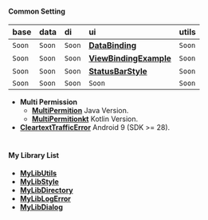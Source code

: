 #### Common Setting

| base   | data   | di     | ui                                                                         | utils  |
|:-------|:-------|:-------|:---------------------------------------------------------------------------|:-------|
| `Soon` | `Soon` | `Soon` | [**DataBinding**](https://github.com/gzeinnumer/StatusBarStyle)            | `Soon` |
| `Soon` | `Soon` | `Soon` | [**ViewBindingExample**](https://github.com/gzeinnumer/ViewBindingExample) | `Soon` |
| `Soon` | `Soon` | `Soon` | [**StatusBarStyle**](https://github.com/gzeinnumer/StatusBarStyle)         | `Soon` |
| `Soon` | `Soon` | `Soon` | `Soon`                                                                     | `Soon` |

- **Multi Permission**
  - [**MultiPermition**](https://github.com/gzeinnumer/MultiPermition) Java Version.
  - [**MultiPermitionkt**](https://github.com/gzeinnumer/MultiPermitionkt)
    Kotlin Version.
- [**CleartextTrafficError**](https://github.com/gzeinnumer/CleartextTrafficError)
  Android 9 (SDK >= 28).

#
#### My Library List

- [**MyLibUtils**](https://github.com/gzeinnumer/MyLibUtils)
- [**MyLibStyle**](https://github.com/gzeinnumer/MyLibStyle)
- [**MyLibDirectory**](https://github.com/gzeinnumer/MyLibDirectory)
- [**MyLibLogError**](https://github.com/gzeinnumer/MyLibLogError)
- [**MyLibDialog**](https://github.com/gzeinnumer/MyLibDialog)
